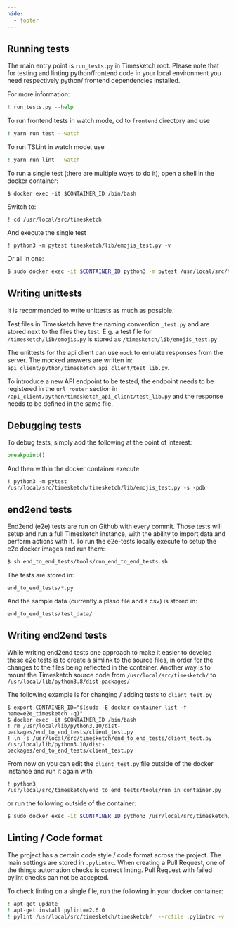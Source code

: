 ```yaml
---
hide:
  - footer
---
```

## Running tests

The main entry point is `run_tests.py` in Timesketch root. Please note that for testing
and linting python/frontend code in your local environment you need respectively python/
frontend dependencies installed.

For more information:

```python
! run_tests.py --help
```

To run frontend tests in watch mode, cd to `frontend` directory and use

```bash
! yarn run test --watch
```

To run TSLint in watch mode, use

```bash
! yarn run lint --watch
```

To run a single test (there are multiple ways to do it), open a shell in the docker container:

```shell
$ docker exec -it $CONTAINER_ID /bin/bash
```

Switch to:

```shell
! cd /usr/local/src/timesketch
```

And execute the single test

```shell
! python3 -m pytest timesketch/lib/emojis_test.py -v
```

Or all in one:

```bash
$ sudo docker exec -it $CONTAINER_ID python3 -m pytest /usr/local/src/timesketch/timesketch/lib/emojis_test.py -v
```

## Writing unittests

It is recommended to write unittests as much as possible.

Test files in Timesketch have the naming convention `_test.py` and are stored next to the files they test. E.g. a test file for `/timesketch/lib/emojis.py` is stored as `/timesketch/lib/emojis_test.py`

The unittests for the api client can use `mock` to emulate responses from the server. The mocked answers are written in: `api_client/python/timesketch_api_client/test_lib.py`.

To introduce a new API endpoint to be tested, the endpoint needs to be registered in the `url_router` section in `/api_client/python/timesketch_api_client/test_lib.py` and the response needs to be defined in the same file.

## Debugging tests

To debug tests, simply add the following at the point of interest:

```python
breakpoint()
```

And then within the docker container execute

```shell
! python3 -m pytest /usr/local/src/timesketch/timesketch/lib/emojis_test.py -s -pdb
```

## end2end tests

End2end (e2e) tests are run on Github with every commit. Those tests will setup and run a full Timesketch instance, with the ability to import data and perform actions with it.
To run the e2e-tests locally execute to setup the e2e docker images and run them:

```bash
$ sh end_to_end_tests/tools/run_end_to_end_tests.sh
```

The tests are stored in:

```shell
end_to_end_tests/*.py
```

And the sample data (currently a plaso file and a csv) is stored in:

```shell
end_to_end_tests/test_data/
```

## Writing end2end tests

While writing end2end tests one approach to make it easier to develop these e2e tests is to create a simlink to the source files, in order for the changes to the files being reflected in the container. Another way is to mount the Timesketch source code from `/usr/local/src/timesketch/` to `/usr/local/lib/python3.8/dist-packages/`

The following example is for changing / adding tests to `client_test.py`

```shell
$ export CONTAINER_ID="$(sudo -E docker container list -f name=e2e_timesketch -q)"
$ docker exec -it $CONTAINER_ID /bin/bash
! rm /usr/local/lib/python3.10/dist-packages/end_to_end_tests/client_test.py
! ln -s /usr/local/src/timesketch/end_to_end_tests/client_test.py /usr/local/lib/python3.10/dist-packages/end_to_end_tests/client_test.py
```

From now on you can edit the `client_test.py` file outside of the docker instance and run it again with

```shell
! python3 /usr/local/src/timesketch/end_to_end_tests/tools/run_in_container.py
```

or run the following outside of the container:

```bash
$ sudo docker exec -it $CONTAINER_ID python3 /usr/local/src/timesketch/end_to_end_tests/tools/run_in_container.py
```

## Linting / Code format

The project has a certain code style / code format across the project. The main settings are stored in `.pylintrc`. When creating a Pull Request, one of the things automation checks is correct linting. Pull Request with failed pylint checks can not be accepted.

To check linting on a single file, run the following in your docker container:

```bash
! apt-get update
! apt-get install pylint==2.6.0
! pylint /usr/local/src/timesketch/timesketch/  --rcfile .pylintrc -v
```

